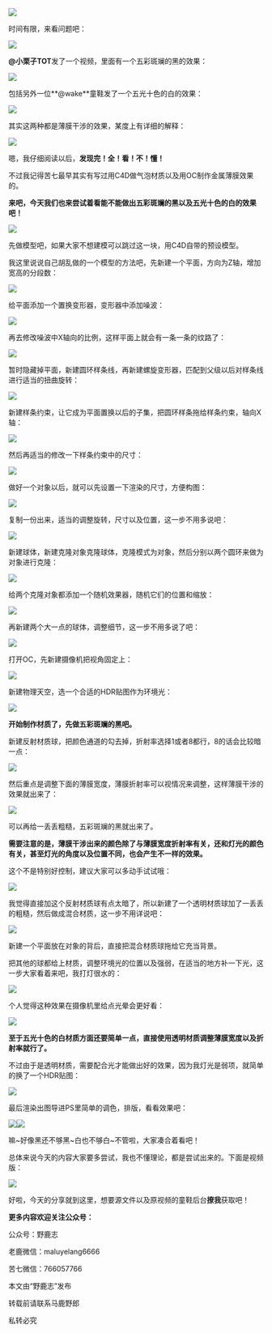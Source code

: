 ![](https://pic3.zhimg.com/v2-3281fbe3b0bce92ac3345835409d6da2_r.jpg)

时间有限，来看问题吧：

![](https://pic2.zhimg.com/v2-e7dc7a0d4174b0b8e84eed2ff5ea8f85_r.jpg)

**@小栗子TOT**发了一个视频，里面有一个五彩斑斓的黑的效果：

![](https://pic3.zhimg.com/v2-51df033134a125ae42da9e97b3137b02_r.jpg)

包括另外一位**@wake**童鞋发了一个五光十色的白的效果：

![](https://pic2.zhimg.com/v2-b64b98af472ecb780af65ba191ae66ad_r.jpg)

其实这两种都是薄膜干涉的效果，某度上有详细的解释：

![](https://pic1.zhimg.com/v2-0ed8be319f2dbdd307ee13cc65b003a4_r.jpg)

嗯，我仔细阅读以后，**发现完！全！看！不！懂！**

不过我记得苦七最早其实有写过用C4D做气泡材质以及用OC制作金属薄膜效果的。

**来吧，今天我们也来尝试着看能不能做出五彩斑斓的黑以及五光十色的白的效果吧！**

![](https://pic2.zhimg.com/v2-29972d51c8ff091e19931910625efd1d_r.jpg)

先做模型吧，如果大家不想建模可以跳过这一块，用C4D自带的预设模型。

我这里说说自己胡乱做的一个模型的方法吧，先新建一个平面，方向为Z轴，增加宽高的分段数：

![](https://pic1.zhimg.com/v2-dce656ffc94c1985226e10770544ab04_r.jpg)

给平面添加一个置换变形器，变形器中添加噪波：

![](https://pic3.zhimg.com/v2-bf5cc1c693fb813c3c41a35b67073156_r.jpg)

再去修改噪波中X轴向的比例，这样平面上就会有一条一条的纹路了：

![](https://pic4.zhimg.com/v2-0a041110d844d0ce6ee35f34b91ce7e7_r.jpg)

暂时隐藏掉平面，新建圆环样条线，再新建螺旋变形器，匹配到父级以后对样条线进行适当的扭曲旋转：

![](https://pic3.zhimg.com/v2-ae7aac8ff3b1bf4f302a8cdd3c1bb206_r.jpg)

新建样条约束，让它成为平面置换以后的子集，把圆环样条拖给样条约束，轴向X轴：

![](https://pic3.zhimg.com/v2-46a92feeb5d556cc0b18d4d82e32b846_r.jpg)

然后再适当的修改一下样条约束中的尺寸：

![](https://pic4.zhimg.com/v2-326a67de1c8b09120d43a03f4612c10b_r.jpg)

做好一个对象以后，就可以先设置一下渲染的尺寸，方便构图：

![](https://pic3.zhimg.com/v2-9e9c3c1a15d44ff854ad8adc1c4e6096_r.jpg)

复制一份出来，适当的调整旋转，尺寸以及位置，这一步不用多说吧：

![](https://pic2.zhimg.com/v2-4028e94ae72bade9bddd36faf3359171_r.jpg)

新建球体，新建克隆对象克隆球体，克隆模式为对象，然后分别以两个圆环来做为对象进行克隆：

![](https://pic1.zhimg.com/v2-d1e0ed04c64d7fbfb4c8364d63098074_r.jpg)

给两个克隆对象都添加一个随机效果器，随机它们的位置和缩放：

![](https://pic1.zhimg.com/v2-786599d3de384be39e4ca9f447e3b548_r.jpg)

再新建两个大一点的球体，调整细节，这一步不用多说了吧：

![](https://pic2.zhimg.com/v2-8dd813c2b45704e7f211bd8970daa921_r.jpg)

打开OC，先新建摄像机把视角固定上：

![](https://pic3.zhimg.com/v2-8bc00236c985838e8873cf7b1991962a_r.jpg)

新建物理天空，选一个合适的HDR贴图作为环境光：

![](https://pic3.zhimg.com/v2-adec255c8ec892309095f4967f881522_r.jpg)

**开始制作材质了，先做五彩斑斓的黑吧。**

新建反射材质球，把颜色通道的勾去掉，折射率选择1或者8都行，8的话会比较暗一点：

![](https://pic1.zhimg.com/v2-c0723490a07c7e7789d33780e6a84e24_r.jpg)

然后重点是调整下面的薄膜宽度，薄膜折射率可以视情况来调整，这样薄膜干涉的效果就出来了：

![](https://pic3.zhimg.com/v2-fab3c9f7a5c293e727c9ec41a6f835ea_r.jpg)

可以再给一丢丢粗糙，五彩斑斓的黑就出来了。

**需要注意的是，薄膜干涉出来的颜色除了与薄膜宽度折射率有关，还和灯光的颜色有关，甚至灯光的角度以及位置不同，也会产生不一样的效果。**

这个不是特别好控制，建议大家可以多动手试试哦：

![](https://pic3.zhimg.com/v2-f7483dae0487b615e8fa84cbd8c06672_r.jpg)

我觉得直接加这个反射材质球有点太暗了，所以新建了一个透明材质球加了一丢丢的粗糙，然后做成混合材质，这一步不用详说吧：

![](https://pic1.zhimg.com/v2-28928a8eedf539050654afbab22af054_r.jpg)

新建一个平面放在对象的背后，直接把混合材质球拖给它充当背景。

把其他的球都给上材质，调整环境光的位置以及强弱，在适当的地方补一下光，这一步大家看着来吧，我打灯很水的：

![](https://pic1.zhimg.com/v2-374b5357fff5afb6bf037bd75af5ea74_r.jpg)

个人觉得这种效果在摄像机里给点光晕会更好看：

![](https://pic2.zhimg.com/v2-07483e368edab2918f841fca5ccda431_r.jpg)

**至于五光十色的白材质方面还要简单一点，直接使用透明材质调整薄膜宽度以及折射率就行了。**

不过由于是透明材质，需要配合光才能做出好的效果，因为我灯光是弱项，就简单的换了一个HDR贴图：

![](https://pic4.zhimg.com/v2-393650bdd49d9b815def132db34b9873_r.jpg)

最后渲染出图导进PS里简单的调色，排版，看看效果吧：

![](https://pic4.zhimg.com/v2-82db2802c19dfd8e1846327fa2164cfb_r.jpg)![](https://pic3.zhimg.com/v2-06a52f790225618b6f5e57e0f5ce3992_r.jpg)

嘛~好像黑还不够黑~白也不够白~不管啦，大家凑合着看吧！

总体来说今天的内容大家要多尝试，我也不懂理论，都是尝试出来的。下面是视频版：

[![](https://pic1.zhimg.com/v2-39cf36cdfd890ad42a637a4a78bad72c.png)](https://link.zhihu.com/?target=https%3A//www.zhihu.com/video/1061426772276531200)

好啦，今天的分享就到这里，想要源文件以及原视频的童鞋后台**撩我**获取吧！

**更多内容欢迎关注公众号：**

公众号：野鹿志

老鹿微信：maluyelang6666

苦七微信：766057766

本文由“野鹿志”发布

转载前请联系马鹿野郎

私转必究